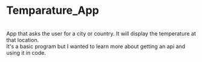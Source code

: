 # Temparature_App 
<br>App that asks the user for a city or country. It will display the temperature at that location.<br>It's a basic program but I wanted to learn more about getting an api and using it in code.<br>
